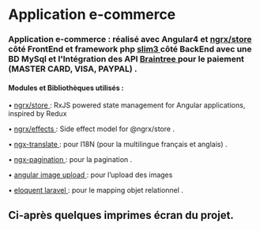 # Application e-commerce
### Application e-commerce : réalisé avec Angular4 et <a href="https://github.com/ngrx/store" > ngrx/store </a>   côté FrontEnd et framework php  <a href="https://www.slimframework.com/">   slim3  </a>  côté BackEnd avec une BD MySql et l'Intégration des API <a href="https://www.braintreepayments.com/"> Braintree </a>   pour le paiement (MASTER CARD, VISA, PAYPAL) .

#### Modules et Bibliothèques utilisés :
•  <a href="https://github.com/ngrx/store" > ngrx/store </a> : RxJS powered state management for Angular applications, inspired by Redux 

• <a href="https://github.com/ngrx/effects" >  ngrx/effects </a> : Side effect model for @ngrx/store .

•	<a href="https://github.com/ngx-translate/core">  ngx-translate </a>  : pour I18N (pour la multilingue français et anglais) . 

•	<a href="https://github.com/michaelbromley/ngx-pagination">  ngx-pagination </a> : pour la pagination .

•	 <a href="https://github.com/aberezkin/ng2-image-upload">  angular image upload </a> : pour l’upload des images

•	<a href="https://laravel.com/docs/5.5/eloquent">  eloquent laravel </a> : pour le mapping objet relationnel . 

 ## Ci-après quelques imprimes écran du projet.


